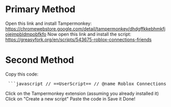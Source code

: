# Primary Method
Open this link and install Tampermonkey: https://chromewebstore.google.com/detail/tampermonkey/dhdgffkkebhmkfjojejmpbldmpobfkfo
Now open this link and install the script: https://greasyfork.org/en/scripts/543675-roblox-connections-friends

# Second Method
Copy this code:

<pre> ```javascript // ==UserScript== // @name Roblox Connections → Friends // @namespace http://tampermonkey.net/ // @version 1.4 // @description Globally replace "Connect", "Connection", and "Connections" with "Friends" on every Roblox page, including titles and dynamic content. // @author ANGRYC0NEMAN // @match https://www.roblox.com/* // @grant none // @license MIT // ==/UserScript== (function() { 'use strict'; // Function to replace text in text nodes recursively const replaceText = (node) => { if (node.nodeType === 3) { // TEXT_NODE node.textContent = node.textContent .replace(/\bConnections\b/g, 'Friends') .replace(/\bConnection\b/g, 'Friends') .replace(/\bConnect\b/g, 'Friends'); } else if (node.nodeType === 1 && node.childNodes) { // ELEMENT_NODE node.childNodes.forEach(replaceText); } }; // Replace the document title too const fixTitle = () => { if (document.title.match(/\bConnections\b|\bConnection\b|\bConnect\b/)) { document.title = document.title .replace(/\bConnections\b/g, 'Friends') .replace(/\bConnection\b/g, 'Friends') .replace(/\bConnect\b/g, 'Friends'); } }; // Initial run for existing DOM and title replaceText(document.body); fixTitle(); // Observe page for dynamic content (SPA, AJAX, etc) const observer = new MutationObserver(mutations => { for (const mutation of mutations) { mutation.addedNodes.forEach(replaceText); } fixTitle(); }); observer.observe(document.body, { childList: true, subtree: true }); })(); ``` </pre>
Click on the Tampermonkey extension (assuming you already installed it)
Click on "Create a new script"
Paste the code in
Save it
Done!

